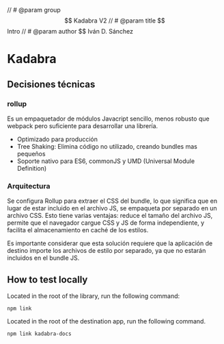 // # @param group $$ Kadabra V2
// # @param title $$ Intro
// # @param author $$ Iván D. Sánchez

# Kadabra

## Decisiones técnicas

### rollup

Es un empaquetador de módulos Javacript sencillo, menos robusto que webpack pero suficiente para desarrollar una librería.

- Optimizado para producción
- Tree Shaking: Elimina código no utilizado, creando bundles mas pequeños
- Soporte nativo para ES6, commonJS y UMD (Universal Module Definition)

### Arquitectura

Se configura Rollup para extraer el CSS del bundle, lo que significa que en lugar de estar incluido en el archivo JS, se empaqueta por separado en un archivo CSS. Esto tiene varias ventajas: reduce el tamaño del archivo JS, permite que el navegador cargue CSS y JS de forma independiente, y facilita el almacenamiento en caché de los estilos.

Es importante considerar que esta solución requiere que la aplicación de destino importe los archivos de estilo por separado, ya que no estarán incluidos en el bundle JS.

## How to test locally

Located in the root of the library, run the following command:

    npm link

Located in the root of the destination app, run the following command.

    npm link kadabra-docs
